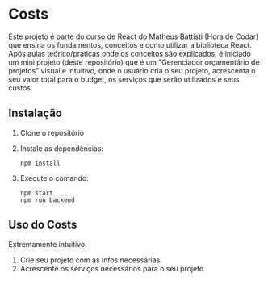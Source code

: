 # Costs

Este projeto é parte do curso de React do Matheus Battisti (Hora de Codar) que ensina os fundamentos, conceitos e como utilizar a biblioteca React.
Após aulas teórico/praticas onde os conceitos são explicados, é iniciado um mini projeto (deste repositório) que é um "Gerenciador orçamentário de projetos" visual e intuitivo, onde o usuário cria o seu projeto, acrescenta o seu valor total para o budget, os serviços que serão utilizados e seus custos. 

## Instalação

1. Clone o repositório
2. Instale as dependências:

   ```
   npm install
   ```

3. Execute o comando:
   
   ```
   npm start
   npm run backend
   ```


## Uso do Costs

Extremamente intuitivo.

1. Crie seu projeto com as infos necessárias
2. Acrescente os serviços necessários para o seu projeto
